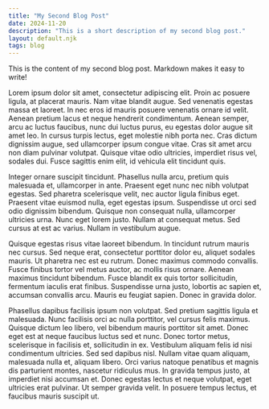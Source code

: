 ```yaml
---
title: "My Second Blog Post"
date: 2024-11-20
description: "This is a short description of my second blog post."
layout: default.njk
tags: blog
---
```

This is the content of my second blog post. Markdown makes it easy to write!

Lorem ipsum dolor sit amet, consectetur adipiscing elit. Proin ac posuere ligula, at placerat mauris. Nam vitae blandit augue. Sed venenatis egestas massa et laoreet. In nec eros id mauris posuere venenatis ornare id velit. Aenean pretium lacus et neque hendrerit condimentum. Aenean semper, arcu ac luctus faucibus, nunc dui luctus purus, eu egestas dolor augue sit amet leo. In cursus turpis lectus, eget molestie nibh porta nec. Cras dictum dignissim augue, sed ullamcorper ipsum congue vitae. Cras sit amet arcu non diam pulvinar volutpat. Quisque vitae odio ultricies, imperdiet risus vel, sodales dui. Fusce sagittis enim elit, id vehicula elit tincidunt quis.

Integer ornare suscipit tincidunt. Phasellus nulla arcu, pretium quis malesuada et, ullamcorper in ante. Praesent eget nunc nec nibh volutpat egestas. Sed pharetra scelerisque velit, nec auctor ligula finibus eget. Praesent vitae euismod nulla, eget egestas ipsum. Suspendisse ut orci sed odio dignissim bibendum. Quisque non consequat nulla, ullamcorper ultricies urna. Nunc eget lorem justo. Nullam at consequat metus. Sed cursus at est ac varius. Nullam in vestibulum augue.

Quisque egestas risus vitae laoreet bibendum. In tincidunt rutrum mauris nec cursus. Sed neque erat, consectetur porttitor dolor eu, aliquet sodales mauris. Ut pharetra nec est eu rutrum. Donec maximus commodo convallis. Fusce finibus tortor vel metus auctor, ac mollis risus ornare. Aenean maximus tincidunt bibendum. Fusce blandit ex quis tortor sollicitudin, fermentum iaculis erat finibus. Suspendisse urna justo, lobortis ac sapien et, accumsan convallis arcu. Mauris eu feugiat sapien. Donec in gravida dolor.

Phasellus dapibus facilisis ipsum non volutpat. Sed pretium sagittis ligula et malesuada. Nunc facilisis orci ac nulla porttitor, vel cursus felis maximus. Quisque dictum leo libero, vel bibendum mauris porttitor sit amet. Donec eget est at neque faucibus luctus sed et nunc. Donec tortor metus, scelerisque in facilisis et, sollicitudin in ex. Vestibulum aliquam felis id nisi condimentum ultricies. Sed sed dapibus nisl. Nullam vitae quam aliquam, malesuada nulla et, aliquam libero. Orci varius natoque penatibus et magnis dis parturient montes, nascetur ridiculus mus. In gravida tempus justo, at imperdiet nisi accumsan et. Donec egestas lectus et neque volutpat, eget ultricies erat pulvinar. Ut semper gravida velit. In posuere tempus lectus, et faucibus mauris suscipit ut.

